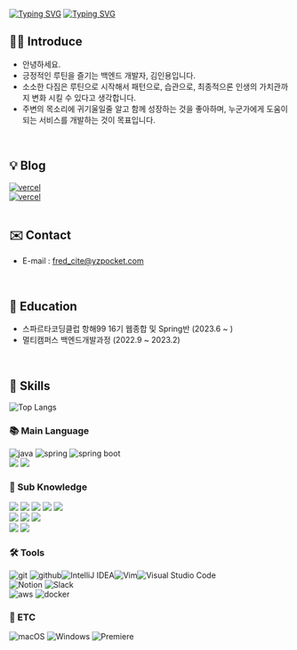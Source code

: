 <div>
<!-- ![slice](https://capsule-render.vercel.app/api?type=slice&color=auto&height=130&text=YZ%20Pocket&width=2100&fontAlign=70&rotate=13&fontAlignY=25&desc=seulzzang's%20GitHub&descAlign=70.&descAlignY=55) -->
</div>

[![Typing SVG](https://readme-typing-svg.demolab.com?font=Fira+Code&pause=1500&center=true&vCenter=true&width=1100&lines=YZPOCKET;Rummage+wise+ideas+from+my+pocket;I+do+love+to+share;Passion+Happiness)](https://git.io/typing-svg)
[![Typing SVG](https://readme-typing-svg.demolab.com?font=Fira+Code&pause=1500&center=true&vCenter=true&width=1100&lines=Inyong+KIM+,Fred;Backend+Developer)](https://git.io/typing-svg)



## 👦🏻  Introduce
* 안녕하세요. <br/>
* 긍정적인 루틴을 즐기는 백엔드 개발자, 김인용입니다. <br/>
* 소소한 다짐은 루틴으로 시작해서 패턴으로, 습관으로, 최종적으론 인생의 가치관까지 변화 시킬 수 있다고 생각합니다. <br/>
* 주변의 목소리에 귀기울일줄 알고 함께 성장하는 것을 좋아하며, 누군가에게 도움이 되는 서비스를 개발하는 것이 목표입니다. <br/>
<br/>

## 💡 Blog
<div>
<a href="https://blog.yzpocket.com"><img alt="vercel" src ="https://img.shields.io/badge/BLOG.YZPOCKET-grey?style=for-the-badge&logo=vercel"/></a>
</div>


<div>
<a href="https://www.instagram.com/Fred_cite"><img alt="vercel" src ="https://img.shields.io/badge/Instagram-%23E4405F.svg?style=for-the-badge&logo=Instagram&logoColor=white"/></a>
</div>
<br/>

## ✉️ Contact 
- E-mail : fred_cite@yzpocket.com 
<br/>

## 🐣 Education
- 스파르타코딩클럽 항해99 16기 웹종합 및 Spring반 (2023.6 ~ )
- 멀티캠퍼스 백엔드개발과정 (2022.9 ~ 2023.2)
<br/>

## 💪 Skills
</div>

![Top Langs](https://github-readme-stats.vercel.app/api/top-langs/?username=yzpocket&layout=compact)

</div>

### 📚︎ Main Language
<div>
  <img alt="java" src ="https://img.shields.io/badge/Java-007396.svg?&style=for-the-badge&logo=java&logoColor=white"/>
  <img alt="spring" src ="https://img.shields.io/badge/Spring-6DB33F.svg?&style=for-the-badge&logo=spring&logoColor=white"/>
  <img alt="spring boot" src="https://img.shields.io/badge/springboot-6DB33F?style=for-the-badge&logo=springboot&logoColor=white">

</div>
<div>
  <img src="https://img.shields.io/badge/oracle-F80000?style=for-the-badge&logo=oracle&logoColor=white"> 
  <img src="https://img.shields.io/badge/mysql-4479A1?style=for-the-badge&logo=mysql&logoColor=white"> 
</div>

### 📒 Sub Knowledge
<div>
  <img src="https://img.shields.io/badge/html5-E34F26?style=for-the-badge&logo=html5&logoColor=white"> 
  <img src="https://img.shields.io/badge/css-1572B6?style=for-the-badge&logo=css3&logoColor=white"> 
  <img src="https://img.shields.io/badge/javascript-F7DF1E?style=for-the-badge&logo=javascript&logoColor=black"> 
  <img src="https://img.shields.io/badge/jquery-0769AD?style=for-the-badge&logo=jquery&logoColor=white">
  <img src="https://img.shields.io/badge/bootstrap-7952B3?style=for-the-badge&logo=bootstrap&logoColor=white">
</div>
<div>
   <img src="https://img.shields.io/badge/mongoDB-47A248?style=for-the-badge&logo=MongoDB&logoColor=white">
   <img src="https://img.shields.io/badge/apache tomcat-F8DC75?style=for-the-badge&logo=apachetomcat&logoColor=white">
   <img src="https://img.shields.io/badge/nginx-%23009639.svg?style=for-the-badge&logo=nginx&logoColor=white">
</div>

<div>
  <img src="https://img.shields.io/badge/python-3776AB?style=for-the-badge&logo=python&logoColor=white">
  <img src="https://img.shields.io/badge/flask-000000?style=for-the-badge&logo=flask&logoColor=white">
</div>

### 🛠 Tools
<div style="display:flex;flex-direction: row;">
<div>
  <img alt="git" src ="https://img.shields.io/badge/git-F05032.svg?&style=for-the-badge&logo=git&logoColor=white"/>
  <img alt="github" src="https://img.shields.io/badge/github-181717?style=for-the-badge&logo=github&logoColor=white">
</div>
  <img alt="IntelliJ IDEA" src="https://img.shields.io/badge/IntelliJIDEA-000000.svg?style=for-the-badge&logo=intellij-idea&logoColor=white">
  <img alt="Vim" src="https://img.shields.io/badge/VIM-%2311AB00.svg?style=for-the-badge&logo=vim&logoColor=white">
  <img alt="Visual Studio Code" src="https://img.shields.io/badge/Visual%20Studio%20Code-0078d7.svg?style=for-the-badge&logo=visual-studio-code&logoColor=white">
</div>
 <div>
    <img alt="Notion" src="https://img.shields.io/badge/Notion-%23000000.svg?style=for-the-badge&logo=notion&logoColor=white">
    <img alt="Slack" src="https://img.shields.io/badge/Slack-4A154B?style=for-the-badge&logo=slack&logoColor=white">
 </div>

<div>
  <img alt="aws" src ="https://img.shields.io/badge/Amazonaws-232F3E.svg?&style=for-the-badge&logo=amazonaws&logoColor=white"/>
  <img alt="docker" src ="https://img.shields.io/badge/Docker-2496ED.svg?&style=for-the-badge&logo=docker&logoColor=white"/>
</div>

### 📃 ETC
 <div>
  <img alt="macOS" src="https://img.shields.io/badge/mac%20os-000000?style=for-the-badge&logo=macos&logoColor=F0F0F0">
  <img alt="Windows" src="https://img.shields.io/badge/Windows-0078D6?style=for-the-badge&logo=windows&logoColor=white">
  <img alt="Premiere" src="https://img.shields.io/badge/Adobe%20Premiere%20Pro-9999FF.svg?style=for-the-badge&logo=Adobe%20Premiere%20Pro&logoColor=white">
 </div>

 <!-- [![github stats](https://github-readme-stats.vercel.app/api?username={yzpocket(string)})](https://github.com/anuraghazra/github-readme-stats) -->

